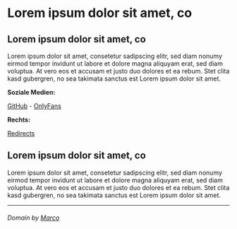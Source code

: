 # Lorem ipsum dolor sit amet, co

## Lorem ipsum dolor sit amet, co

Lorem ipsum dolor sit amet, consetetur sadipscing elitr, sed diam nonumy eirmod tempor invidunt ut labore et dolore magna aliquyam erat, sed diam voluptua. At vero eos et accusam et justo duo dolores et ea rebum. Stet clita kasd gubergren, no sea takimata sanctus est Lorem ipsum dolor sit amet.


**Soziale Medien:**

[GitHub](https://github.com/CarrotsonaStick) - [OnlyFans](https://onlyfans.com/)

**Rechts:**

[Redirects](/redirects)

## Lorem ipsum dolor sit amet, co

Lorem ipsum dolor sit amet, consetetur sadipscing elitr, sed diam nonumy eirmod tempor invidunt ut labore et dolore magna aliquyam erat, sed diam voluptua. At vero eos et accusam et justo duo dolores et ea rebum. Stet clita kasd gubergren, no sea takimata sanctus est Lorem ipsum dolor sit amet.

****
###### Domain by [Marco](https://github.com/mmmarco-de)